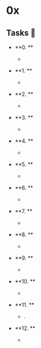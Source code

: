 # 0x


## Tasks 📜

- **0. **
  - []() 

- **1. **
  - []() 

- **2. **
  - []() 

- **3. **
  - []() 

- **4. **
  - []() 

- **5. **
  - []() 

- **6. **
  - []() 

- **7. **
  - []() 

- **8. **
  - []() 

- **9. **
  - []() 

- **10. **
  - []() 

- **11. **
  - []() .

- **12. **
  - []() 
